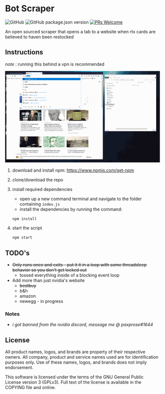 # Bot Scraper

![GitHub](https://img.shields.io/github/license/paxprose/bot_scraper?style=flat-square)
![GitHub package.json version](https://img.shields.io/github/package-json/v/paxprose/bot_scraper?style=flat-square)
[![PRs Welcome](https://img.shields.io/badge/PRs-welcome-brightgreen.svg?style=flat-square)](http://makeapullrequest.com)

An open sourced scraper that opens a tab to a website when rtx cards are believed to haven been restocked

## Instructions

_note_ : running this behind a vpn is recommended

![visual instructions](./assets/howto.gif)

1. download and install npm: <https://www.npmjs.com/get-npm>

2. clone/download the repo

3. install required dependencies
    - open up a new command terminal and navigate to the folder containing ```index.js```
    - install the dependencies by running the command:

    ```sh
    npm install
    ```

4. start the script

    ```sh
    npm start
    ```

## TODO's

- ~~Only runs once and exits - put it it in a loop with some threadsleep behavior so you don't get locked out~~
  - tossed everything inside of a blocking event loop
- Add more than just nvidia's website
  - ~~bestbuy~~
  - b&h
  - amazon
  - newegg - in progress

### Notes

- _i got banned from the nvidia discord, message me @ paxprose#1644_

## License

All product names, logos, and brands are property of their respective owners. All company, product and service names
used are for identification purposes only. Use of these names, logos, and brands does not imply endorsement.

This software is licensed under the terms of the GNU General Public License version 3 (GPLv3).
Full text of the license is available in the COPYING file and online.
